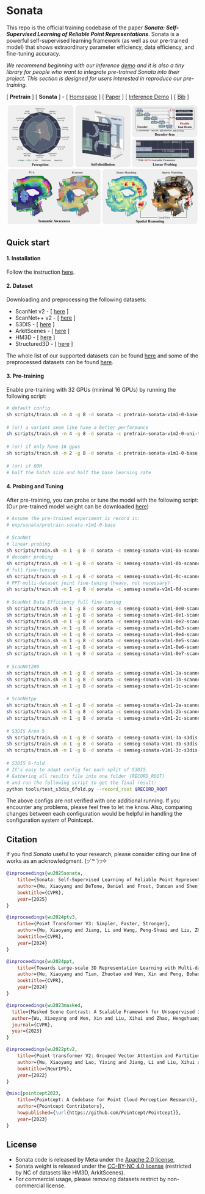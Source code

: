 # Sonata
This repo is the official training codebase of the paper **_Sonata: Self-Supervised Learning of Reliable Point Representations_**. Sonata is a powerful self-supervised learning framework (as well as our pre-trained model) that shows extraordinary parameter efficiency, data efficiency, and fine-tuning accuracy.

*We recommend beginning with our inference [demo](https://github.com/facebookresearch/sonata) and it is also a tiny library for people who want to integrate pre-trained Sonata into their project. This section is designed for users interested in reproduce our pre-training.*

[ **Pretrain** ] [ **Sonata** ] - [ [Homepage](https://xywu.me/sonata/) ] [ [Paper](https://arxiv.org/abs/2503.16429) ] [ [Inference Demo](https://github.com/facebookresearch/sonata) ] [ [Bib](#citation) ]

<div align='left'>
<img src="https://raw.githubusercontent.com/pointcept/assets/main/sonata/teaser.png" alt="teaser" width="800" />
</div>

## Quick start

#### 1. Installation
Follow the instruction [here](https://github.com/Pointcept/Pointcept?tab=readme-ov-file#installation).

#### 2. Dataset
Downloading and preprocessing the following datasets:
- ScanNet v2 - [ [here](https://github.com/Pointcept/Pointcept?tab=readme-ov-file#scannet-v2) ]
- ScanNet++ v2 - [ [here](https://github.com/Pointcept/Pointcept?tab=readme-ov-file#scannet) ]
- S3DIS - [ [here](https://github.com/Pointcept/Pointcept?tab=readme-ov-file#s3dis) ]
- ArkitScenes - [ [here](https://github.com/Pointcept/Pointcept?tab=readme-ov-file#arkitscenes) ]
- HM3D - [ [here](https://github.com/Pointcept/Pointcept?tab=readme-ov-file#habitat---matterport-3d-hm3d) ]
- Structured3D - [ [here](https://github.com/Pointcept/Pointcept?tab=readme-ov-file#structured3d) ]

The whole list of our supported datasets can be found [here](https://github.com/Pointcept/Pointcept?tab=readme-ov-file#data-preparation) and some of the preprocessed datasets can be found [here](https://huggingface.co/Pointcept).


#### 3. Pre-training
Enable pre-training with 32 GPUs (minimal 16 GPUs) by running the following script:
```bash
# default config
sh scripts/train.sh -m 4 -g 8 -d sonata -c pretrain-sonata-v1m1-0-base -n pretrain-sonata-v1m1-0-base

# (or) a variant seem like have a better performance
sh scripts/train.sh -m 4 -g 8 -d sonata -c pretrain-sonata-v1m2-0-uni-teacher-head -n pretrain-sonata-v1m2-0-uni-teacher-head

# (or) if only have 16 gpus
sh scripts/train.sh -m 2 -g 8 -d sonata -c pretrain-sonata-v1m1-0-base -n pretrain-sonata-v1m1-0-base

# (or) if OOM
# half the batch size and half the base learning rate
```

#### 4. Probing and Tuning
After pre-training, you can probe or tune the model with the following script:
(Our pre-trained model weight can be downloaded [here](https://huggingface.co/facebook/sonata/blob/main/pretrain-sonata-v1m1-0-base.pth))
```bash
# Assume the pre-trained experiment is record in:
# exp/sonata/pretrain-sonata-v1m1-0-base

# ScanNet 
# linear probing
sh scripts/train.sh -m 1 -g 8 -d sonata -c semseg-sonata-v1m1-0a-scannet-lin -n semseg-sonata-v1m1-0-base-0a-scannet-lin -w exp/sonata/pretrain-sonata-v1m1-0-base/model/model_last.pth
# decoder probing
sh scripts/train.sh -m 1 -g 8 -d sonata -c semseg-sonata-v1m1-0b-scannet-dec -n semseg-sonata-v1m1-0-base-0b-scannet-dec -w exp/sonata/pretrain-sonata-v1m1-0-base/model/model_last.pth
# full fine-tuning
sh scripts/train.sh -m 1 -g 8 -d sonata -c semseg-sonata-v1m1-0c-scannet-ft -n semseg-sonata-v1m1-0-base-0c-scannet-ft -w exp/sonata/pretrain-sonata-v1m1-0-base/model/model_last.pth
# PPT multi-dataset joint fine-tuning (heavy, not necessary)
sh scripts/train.sh -m 1 -g 8 -d sonata -c semseg-sonata-v1m1-0d-scannet-ppt -n semseg-sonata-v1m1-0-base-0d-scannet-ppt -w exp/sonata/pretrain-sonata-v1m1-0-base/model/model_last.pth

# ScanNet Data Efficiency full fine-tuning
sh scripts/train.sh -m 1 -g 8 -d sonata -c semseg-sonata-v1m1-0e0-scannet-ft-la20 -n semseg-sonata-v1m1-0-base-0e0-scannet-ft-la20 -w exp/sonata/pretrain-sonata-v1m1-0-base/model/model_last.pth
sh scripts/train.sh -m 1 -g 8 -d sonata -c semseg-sonata-v1m1-0e1-scannet-ft-la50 -n semseg-sonata-v1m1-0-base-0e1-scannet-ft-la50 -w exp/sonata/pretrain-sonata-v1m1-0-base/model/model_last.pth
sh scripts/train.sh -m 1 -g 8 -d sonata -c semseg-sonata-v1m1-0e2-scannet-ft-la100 -n semseg-sonata-v1m1-0-base-0e2-scannet-ft-la100 -w exp/sonata/pretrain-sonata-v1m1-0-base/model/model_last.pth
sh scripts/train.sh -m 1 -g 8 -d sonata -c semseg-sonata-v1m1-0e3-scannet-ft-la200 -n semseg-sonata-v1m1-0-base-0e3-scannet-ft-la200 -w exp/sonata/pretrain-sonata-v1m1-0-base/model/model_last.pth
sh scripts/train.sh -m 1 -g 8 -d sonata -c semseg-sonata-v1m1-0e4-scannet-ft-lr1 -n semseg-sonata-v1m1-0-base-0e4-scannet-ft-lr1 -w exp/sonata/pretrain-sonata-v1m1-0-base/model/model_last.pth
sh scripts/train.sh -m 1 -g 8 -d sonata -c semseg-sonata-v1m1-0e5-scannet-ft-lr5 -n semseg-sonata-v1m1-0-base-0e5-scannet-ft-lr5 -w exp/sonata/pretrain-sonata-v1m1-0-base/model/model_last.pth
sh scripts/train.sh -m 1 -g 8 -d sonata -c semseg-sonata-v1m1-0e6-scannet-ft-lr10 -n semseg-sonata-v1m1-0-base-0e6-scannet-ft-lr10 -w exp/sonata/pretrain-sonata-v1m1-0-base/model/model_last.pth
sh scripts/train.sh -m 1 -g 8 -d sonata -c semseg-sonata-v1m1-0e7-scannet-ft-lr20 -n semseg-sonata-v1m1-0-base-0e7-scannet-ft-lr20 -w exp/sonata/pretrain-sonata-v1m1-0-base/model/model_last.pth

# ScanNet200
sh scripts/train.sh -m 1 -g 8 -d sonata -c semseg-sonata-v1m1-1a-scannet200-lin -n semseg-sonata-v1m1-0-base-1a-scannet200-lin -w exp/sonata/pretrain-sonata-v1m1-0-base/model/model_last.pth
sh scripts/train.sh -m 1 -g 8 -d sonata -c semseg-sonata-v1m1-1b-scannet200-dec -n semseg-sonata-v1m1-0-base-1b-scannet200-dec -w exp/sonata/pretrain-sonata-v1m1-0-base/model/model_last.pth
sh scripts/train.sh -m 1 -g 8 -d sonata -c semseg-sonata-v1m1-1c-scannet200-ft -n semseg-sonata-v1m1-0-base-1c-scannet200-ft -w exp/sonata/pretrain-sonata-v1m1-0-base/model/model_last.pth

# ScanNetpp
sh scripts/train.sh -m 1 -g 8 -d sonata -c semseg-sonata-v1m1-2a-scannetpp-lin -n semseg-sonata-v1m1-0-base-2a-scannetpp-lin -w exp/sonata/pretrain-sonata-v1m1-0-base/model/model_last.pth
sh scripts/train.sh -m 1 -g 8 -d sonata -c semseg-sonata-v1m1-2b-scannetpp-dec -n semseg-sonata-v1m1-0-base-2b-scannetpp-dec -w exp/sonata/pretrain-sonata-v1m1-0-base/model/model_last.pth
sh scripts/train.sh -m 1 -g 8 -d sonata -c semseg-sonata-v1m1-2c-scannetpp-ft -n semseg-sonata-v1m1-0-base-2c-scannetpp-ft -w exp/sonata/pretrain-sonata-v1m1-0-base/model/model_last.pth

# S3DIS Area 5
sh scripts/train.sh -m 1 -g 8 -d sonata -c semseg-sonata-v1m1-3a-s3dis-lin -n semseg-sonata-v1m1-0-base-3a-s3dis-lin -w exp/sonata/pretrain-sonata-v1m1-0-base/model/model_last.pth
sh scripts/train.sh -m 1 -g 8 -d sonata -c semseg-sonata-v1m1-3b-s3dis-dec -n semseg-sonata-v1m1-0-base-3b-s3dis-dec -w exp/sonata/pretrain-sonata-v1m1-0-base/model/model_last.pth
sh scripts/train.sh -m 1 -g 8 -d sonata -c semseg-sonata-v1m1-3c-s3dis-ft -n semseg-sonata-v1m1-0-base-3c-s3dis-ft -w exp/sonata/pretrain-sonata-v1m1-0-base/model/model_last.pth

# S3DIS 6-fold
# It's easy to adapt config for each split of S3DIS.
# Gathering all results file into one folder (RECORD_ROOT) 
# and run the following script to get the final result:
python tools/test_s3dis_6fold.py --record_root $RECORD_ROOT
```
The above configs are not verified with one additional running. If you encounter any problems, please feel free to let me know. Also, comparing changes between each configuration would be helpful in handling the configuration system of Pointcept.

## Citation
If you find _Sonata_ useful to your research, please consider citing our line of works as an acknowledgment. (੭ˊ꒳​ˋ)੭✧
```bib
@inproceedings{wu2025sonata,
    title={Sonata: Self-Supervised Learning of Reliable Point Representations},
    author={Wu, Xiaoyang and DeTone, Daniel and Frost, Duncan and Shen, Tianwei and Xie, Chris and Yang, Nan and Engel, Jakob and Newcombe, Richard and Zhao, Hengshuang and Straub, Julian},
    booktitle={CVPR},
    year={2025}
}
```

```bib
@inproceedings{wu2024ptv3,
    title={Point Transformer V3: Simpler, Faster, Stronger},
    author={Wu, Xiaoyang and Jiang, Li and Wang, Peng-Shuai and Liu, Zhijian and Liu, Xihui and Qiao, Yu and Ouyang, Wanli and He, Tong and Zhao, Hengshuang},
    booktitle={CVPR},
    year={2024}
}
```
```bib
@inproceedings{wu2024ppt,
    title={Towards Large-scale 3D Representation Learning with Multi-dataset Point Prompt Training},
    author={Wu, Xiaoyang and Tian, Zhuotao and Wen, Xin and Peng, Bohao and Liu, Xihui and Yu, Kaicheng and Zhao, Hengshuang},
    booktitle={CVPR},
    year={2024}
}
```
```bib
@inproceedings{wu2023masked,
  title={Masked Scene Contrast: A Scalable Framework for Unsupervised 3D Representation Learning},
  author={Wu, Xiaoyang and Wen, Xin and Liu, Xihui and Zhao, Hengshuang},
  journal={CVPR},
  year={2023}
}
```
```bib
@inproceedings{wu2022ptv2,
    title={Point transformer V2: Grouped Vector Attention and Partition-based Pooling},
    author={Wu, Xiaoyang and Lao, Yixing and Jiang, Li and Liu, Xihui and Zhao, Hengshuang},
    booktitle={NeurIPS},
    year={2022}
}
```
```bib
@misc{pointcept2023,
    title={Pointcept: A Codebase for Point Cloud Perception Research},
    author={Pointcept Contributors},
    howpublished={\url{https://github.com/Pointcept/Pointcept}},
    year={2023}
}
```

## License
- Sonata code is released by Meta under the [Apache 2.0 license](https://github.com/facebookresearch/sonata/blob/main/LICENSE),
- Sonata weight is released under the [CC-BY-NC 4.0 license](https://creativecommons.org/licenses/by-nc/4.0/deed.en)
(restricted by NC of datasets like HM3D, ArkitScenes).
- For commercial usage, please removing datasets restrict by non-commercial license.
